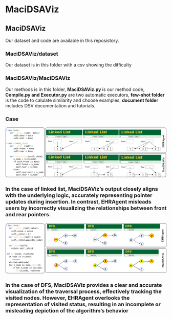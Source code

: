 # MaciDSAViz

## MaciDSAViz
Our dataset and code are available in this reposistory.

### MaciDSAViz/dataset
Our dataset is in this folder with a csv showing the difficulty

### MaciDSAViz/MaciDSAViz
Our methods is in this folder,
**MaciDSAViz.py** is our method code,
**Compile.py and Executor.py** are two automatic executors,
**few-shot folder** is the code to calulate similarity and choose examples,
**document folder** includes DSV documentation and tutorials.

### Case
![](./case_1.jpg)

### In the case of linked list, MaciDSAViz’s output closely aligns with the underlying logic, accurately representing pointer updates during insertion. In contrast, EHRAgent misleads users by incorrectly visualizing the relationships between front and rear pointers.

![](./case_2.jpg)

###  In the case of DFS, MaciDSAViz provides a clear and accurate visualization of the traversal process, effectively tracking the visited nodes. However, EHRAgent overlooks the representation of visited status, resulting in an incomplete or misleading depiction of the algorithm’s behavior
